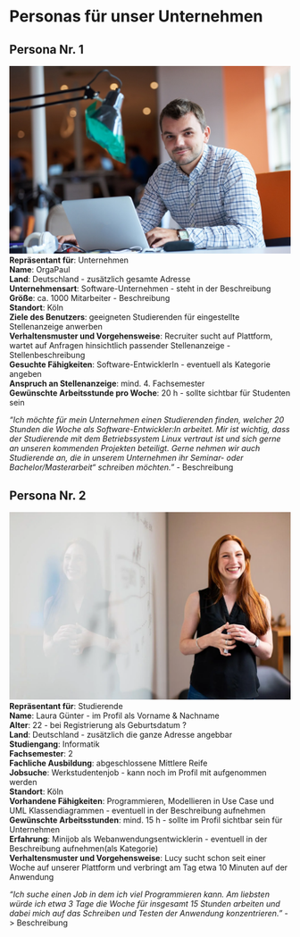 # Personas für unser Unternehmen

## Persona Nr. 1

![smart](../images/entrepreneur-2326419_1280.jpeg)
**Repräsentant für**:  Unternehmen <br/> 
**Name**: OrgaPaul <br/> 
**Land**: Deutschland - zusätzlich gesamte Adresse<br/> 
**Unternehmensart**: Software-Unternehmen - steht in der Beschreibung<br/> 
**Größe**: ca. 1000 Mitarbeiter - Beschreibung <br/> 
**Standort**: Köln<br/> 
**Ziele des Benutzers**: geeigneten Studierenden für eingestellte Stellenanzeige anwerben<br/> 
**Verhaltensmuster und Vorgehensweise**: Recruiter sucht auf Plattform, wartet auf Anfragen hinsichtlich passender Stellenanzeige - Stellenbeschreibung<br/> 
**Gesuchte Fähigkeiten**: Software-EntwicklerIn - eventuell als Kategorie angeben<br/> 
**Anspruch an Stellenanzeige**: mind. 4. Fachsemester<br/> 
**Gewünschte Arbeitsstunde pro Woche**: 20 h - sollte sichtbar für Studenten sein
<br/> 

*“Ich möchte für mein Unternehmen einen Studierenden finden, welcher 20 Stunden die Woche als Software-Entwickler:In arbeitet. Mir ist wichtig, dass der Studierende mit dem Betriebssystem Linux vertraut ist und sich gerne an unseren kommenden Projekten beteiligt. Gerne nehmen wir auch Studierende an, die in unserem Unternehmen ihr Seminar- oder Bachelor/Masterarbeit“ schreiben möchten.”* - Beschreibung
<br/> 
## Persona Nr. 2
![smart](../images/woman-4702060_1280.webp)
**Repräsentant für**: Studierende<br/> 
**Name**: Laura Günter - im Profil als Vorname & Nachname<br/> 
**Alter**: 22 - bei Registrierung als Geburtsdatum ?<br/> 
**Land**: Deutschland - zusätzlich die ganze Adresse angebbar <br/> 
**Studiengang**: Informatik<br/> 
**Fachsemester**: 2<br/> 
**Fachliche Ausbildung**: abgeschlossene Mittlere Reife<br/> 
**Jobsuche**: Werkstudentenjob - kann noch im Profil mit aufgenommen werden <br/> 
**Standort**: Köln<br/> 
**Vorhandene Fähigkeiten**: Programmieren, Modellieren in Use Case und UML Klassendiagrammen - eventuell in der Beschreibung aufnehmen<br/> 
**Gewünschte Arbeitsstunden**: mind. 15 h - sollte im Profil sichtbar sein für Unternehmen <br/> 
**Erfahrung**: Minijob als Webanwendungsentwicklerin - eventuell in der Beschreibung aufnehmen(als Kategorie)<br/> 
**Verhaltensmuster und Vorgehensweise**: Lucy sucht schon seit einer Woche auf unserer Plattform und verbringt am Tag etwa 10 Minuten auf der Anwendung 

*“Ich suche einen Job in dem ich viel Programmieren kann. Am liebsten würde ich etwa 3 Tage die Woche für insgesamt 15 Stunden arbeiten und dabei mich auf das Schreiben und Testen der Anwendung konzentrieren.”* -> Beschreibung


